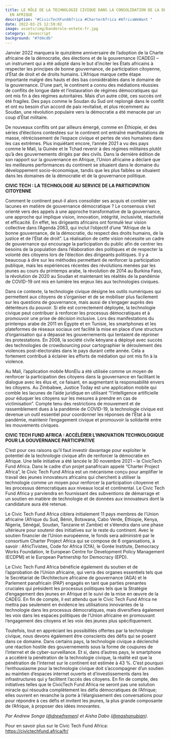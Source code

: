```yaml
---
title: LE RÔLE DE LA TECHNOLOGIE CIVIQUE DANS LA CONSOLIDATION DE LA DÉMOCRATIE
  EN AFRIQUE
description: "#CivicTechFundAfrica #CharterAfrica #AfricaWeWant "
date: 2022-03-25 12:59:02
image: assets/img/banderole-entete-fr.jpg
category: Javascript
background: "#7d4cdb"
---
```

Janvier 2022 marquera le quinzième anniversaire de l’adoption de la Charte africaine de la démocratie, des élections et de la gouvernance (CADEG) – un instrument qui a été adopté dans le but d’inciter les États africains à respecter les principes de bonne gouvernance, de participation citoyenne, d’État de droit et de droits humains. L’Afrique marque cette étape importante malgré des hauts et des bas considérables dans le domaine de la gouvernance. D’une part, le continent a connu des médiations réussies de conflits de longue date et l’instauration de régimes démocratiques qui ont mis fin à des régimes autoritaires. Mais d’un autre côté, ces succès ont été fragiles.  Des pays comme le Soudan du Sud ont replongé dans le conflit et ont eu besoin d’un accord de paix revitalisé, et plus récemment au Soudan, une révolution populaire vers la démocratie a été menacée par un coup d’État militaire.

De nouveaux conflits ont par ailleurs émergé, comme en Éthiopie, et des séries d’élections contestées sur le continent ont entraîné manifestations de masse, rétrécissement de l’espace civique et pertes de vies humaines dans les cas extrêmes. Plus inquiétant encore, l’année 2021 a vu des pays comme le Mali, la Guinée et le Tchad revenir à des régimes militaires plutôt qu’à des gouvernements dirigés par des civils. Dans la dernière édition de son rapport sur la gouvernance en Afrique, l’Union africaine a déclaré que les meilleures performances du continent se situaient dans le domaine du développement socio-économique, tandis que les plus faibles se situaient dans les domaines de la démocratie et de la gouvernance politique.

**CIVIC TECH : LA TECHNOLOGIE AU SERVICE DE LA PARTICIPATION CITOYENNE**


Comment le continent peut-il alors consolider ses acquis et combler ses lacunes en matière de gouvernance démocratique ? Le consensus s’est orienté vers des appels à une approche transformative de la gouvernance, une approche qui implique vision, innovation, intégrité, inclusivité, réactivité et efficacité. En effet, les dirigeants africains ont formulé leur vision collective dans l’Agenda 2063, qui inclut l’objectif d’une “Afrique de la bonne gouvernance, de la démocratie, du respect des droits humains, de la justice et de l’État de droit”. La réalisation de cette vision nécessite un cadre de gouvernance qui encourage la participation du public afin de centrer les besoins de la population dans l’élaboration des politiques et de respecter la volonté des citoyens lors de l’élection des dirigeants politiques. Il y a beaucoup à dire sur les méthodes permettant de renforcer la participation publique, mais les expériences récentes des révolutions menées par les jeunes au cours du printemps arabe, la révolution de 2014 au Burkina Faso, la révolution de 2020 au Soudan et maintenant les réalités de la pandémie de COVID-19 ont mis en lumière les enjeux liés aux technologies civiques.

Dans ce contexte, la technologie civique désigne les outils numériques qui permettent aux citoyens de s’organiser et de se mobiliser plus facilement sur les questions de gouvernance, mais aussi de s’engager auprès des détenteurs du pouvoir. Si elle est correctement déployée, la technologie civique peut contribuer à renforcer les processus démocratiques et à promouvoir une prise de décision inclusive. Lors des manifestations du printemps arabe de 2011 en Égypte et en Tunisie, les smartphones et les plateformes de réseaux sociaux ont facilité la mise en place d’une structure d’organisation qui a dépassé les gouvernements qui tentaient de réprimer les protestations. En 2008, la société civile kényane a déployé avec succès des technologies de crowdsourcing pour cartographier le déroulement des violences post-électorales dans le pays durant cette année. Cela a fortement contribué à éclairer les efforts de médiation qui ont mis fin à la violence.

Au Mali, l’application mobile MonElu a été utilisée comme un moyen de renforcer la participation des citoyens dans la gouvernance en facilitant le dialogue avec les élus et, ce faisant, en augmentant la responsabilité envers les citoyens. Au Zimbabwe, Justice Today est une application mobile qui comble les lacunes de l’aide juridique en utilisant “l’intelligence artificielle pour éduquer les citoyens sur les mesures à prendre en cas de victimisation”. Compte tenu des restrictions de mouvement et de rassemblement dues à la pandémie de COVID-19, la technologie civique est devenue un outil essentiel pour coordonner les réponses de l’État à la pandémie, maintenir l’engagement civique et promouvoir la solidarité entre les mouvements civiques.

**CIVIC TECH FUND AFRICA : ACCÉLÉRER L’INNOVATION TECHNOLOGIQUE POUR LA GOUVERNANCE PARTICIPATIVE**

C’est pour ces raisons qu’il faut investir davantage pour exploiter le potentiel de la technologie civique afin de renforcer la démocratie en Afrique. Une telle initiative a été lancée le 30 novembre 2021 – le CivicTech Fund Africa. Dans le cadre d’un projet panafricain appelé “Charter Project Africa”, le Civic Tech Fund Africa est un mécanisme conçu pour amplifier le travail des jeunes innovateurs africains qui cherchent à utiliser la technologie comme un moyen pour renforcer la participation citoyenne et les processus démocratiques aux niveaux local et continental. Le Civic Tech Fund Africa y parviendra en fournissant des subventions de démarrage et un soutien en matière de technologie et de données aux innovateurs dont la candidature aura été retenue.

Le Civic Tech Fund Africa ciblera initialement 11 pays membres de l’Union africaine (Afrique du Sud, Bénin, Botswana, Cabo Verde, Éthiopie, Kenya, Nigeria, Sénégal, Soudan, Tanzanie et Zambie) et s’étendra dans une phase ultérieure pour soutenir des initiatives sur le reste du continent. Avec le soutien financier de l’Union européenne, le fonds sera administré par le consortium Charter Project Africa qui se compose de 6 organisations, à savoir : AfricTivistes, Code for Africa (CfA), le Gorée Institute, Democracy Works Foundation, le European Centre for Development Policy Management (ECDPM) et le European Partnership for Democracy (EPD). 

Le Civic Tech Fund Africa bénéficie également du soutien et de l’approbation de l’Union africaine, qui verra des organes essentiels tels que le Secrétariat de l’Architecture africaine de gouvernance (AGA) et le Parlement panafricain (PAP) engagés en tant que parties prenantes cruciales qui président les processus politiques tels que la Stratégie d’engagement des jeunes en Afrique et le suivi de la mise en œuvre de la CADEG. En fin de compte, il est attendu que le Civic Tech Fund Africa ne mettra pas seulement en évidence les utilisations innovantes de la technologie dans les processus démocratiques, mais diversifiera également les voix dans les espaces politiques de l’Union africaine en promouvant l’engagement des citoyens et les voix des jeunes plus spécifiquement.

Toutefois, tout en appréciant les possibilités offertes par la technologie civique, nous devons également être conscients des défis qui se posent dans ce domaine. Dans certains pays, la technologie civique a déclenché une réaction hostile des gouvernements sous la forme de coupures de l’internet et de cyber-surveillance. Et si, dans d’autres pays, le smartphone a accéléré la pénétration de la technologie civique, la réalité est que la pénétration de l’internet sur le continent est estimée à 43 %. C’est pourquoi l’enthousiasme pour la technologie civique doit s’accompagner d’un soutien au maintien d’espaces internet ouverts et d’investissements dans les infrastructures qui y facilitent l’accès des citoyens. En fin de compte, des initiatives telles que le CivicTech Fund Africa ne seront pas une solution miracle qui résoudra complètement les défis démocratiques de l’Afrique; elles ouvrent en revanche la porte à l’élargissement des conversations pour pour répondre à ces défis et invitent les jeunes, la plus grande composante de l’Afrique, à proposer des idées innovantes.



<!--StartFragment-->

*Par Andrew Songa ([@drewfremen](https://twitter.com/drewfremen)) et Aisha Dabo ([@mashanubian](https://twitter.com/mashanubian)).*



<!--EndFragment-->



Pour en savoir plus sur le Civic Tech Fund Africa: https://civictechfund.africa/fr/